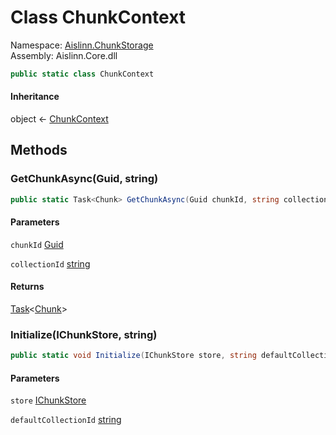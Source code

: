 # <a id="Aislinn_ChunkStorage_ChunkContext"></a> Class ChunkContext

Namespace: [Aislinn.ChunkStorage](Aislinn.ChunkStorage.md)  
Assembly: Aislinn.Core.dll  

```csharp
public static class ChunkContext
```

#### Inheritance

object ← 
[ChunkContext](Aislinn.ChunkStorage.ChunkContext.md)

## Methods

### <a id="Aislinn_ChunkStorage_ChunkContext_GetChunkAsync_System_Guid_System_String_"></a> GetChunkAsync\(Guid, string\)

```csharp
public static Task<Chunk> GetChunkAsync(Guid chunkId, string collectionId = null)
```

#### Parameters

`chunkId` [Guid](https://learn.microsoft.com/dotnet/api/system.guid)

`collectionId` [string](https://learn.microsoft.com/dotnet/api/system.string)

#### Returns

 [Task](https://learn.microsoft.com/dotnet/api/system.threading.tasks.task\-1)<[Chunk](Aislinn.Core.Models.Chunk.md)\>

### <a id="Aislinn_ChunkStorage_ChunkContext_Initialize_Aislinn_ChunkStorage_Interfaces_IChunkStore_System_String_"></a> Initialize\(IChunkStore, string\)

```csharp
public static void Initialize(IChunkStore store, string defaultCollectionId = "")
```

#### Parameters

`store` [IChunkStore](Aislinn.ChunkStorage.Interfaces.IChunkStore.md)

`defaultCollectionId` [string](https://learn.microsoft.com/dotnet/api/system.string)

